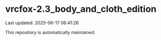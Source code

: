 # vrcfox-2.3_body_and_cloth_edition

Last updated: 2025-06-17 06:41:26

This repository is automatically maintained.
